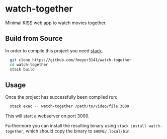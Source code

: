 # watch-together
Minimal KISS web app to watch movies together.

## Build from Source
In order to compile this project you need [stack](http://haskellstack.org).

```bash
  git clone https://github.com/fmeyer3141/watch-together
  cd watch-together
  stack build
```

## Usage
Once the project has successfully been compiled run:

```bash
  stack exec -- watch-together /path/to/video/file 3000
```

This will start a webserver on port 3000.

Furthermore you can install the resulting binary using `stack install watch-together`, which should copy the
binary to `$HOME/.local/bin`.
